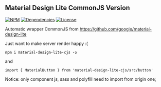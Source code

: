 ## Material Design Lite CommonJS Version

[![NPM](https://img.shields.io/npm/v/material-design-lite-cjs.svg?style=flat-square)](https://npmjs.org/package/material-design-lite-cjs)
[![Dependencies](https://img.shields.io/david/morlay/material-design-lite-cjs.svg?style=flat-square)](https://david-dm.org/morlay/material-design-lite-cjs)
[![License](https://img.shields.io/npm/l/material-design-lite-cjs.svg?style=flat-square)](https://npmjs.org/package/material-design-lite-cjs)

Automatic wrapper CommonJS from https://github.com/google/material-design-lite

Just want to make server render happy :(


```
npm i material-design-lite-cjs -S
```

and

```
import { MaterialButton } from 'material-design-lite-cjs/src/button'
```

Notice: only component js, sass and polyfill need to import from origin one;